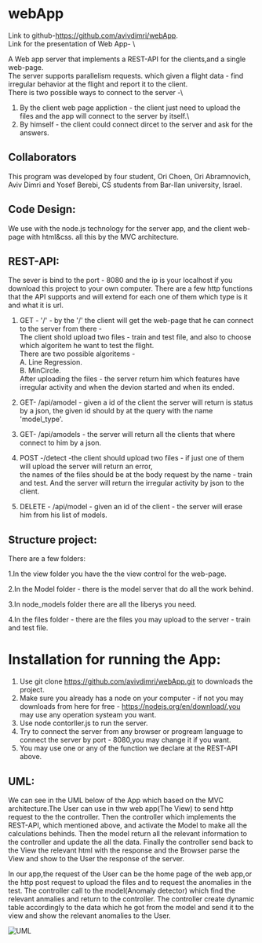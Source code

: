 # webApp
Link to github-https://github.com/avivdimri/webApp. \
Link for the presentation of Web App- \

A Web app server that implements a REST-API for the clients,and a single web-page.\
The server supports parallelism requests. which given a flight data - find irregular behavior at the flight and report it to the client.\
There is two possible ways to connect to the server -\
1. By the client web page appliction - the client just need to upload the files and the app will connect to the server by itself.\
2. By himself - the client could connect dircet to the server and ask for the answers.

## Collaborators
This program was developed by four student, Ori Choen, Ori Abramnovich, Aviv Dimri and Yosef Berebi, CS students from Bar-Ilan university, Israel.

## Code Design:
We use with the node.js technology for the server app, and the client web-page with html&css. all this by the MVC architecture. 

## REST-API:
The sever is bind to the port - 8080 and the ip is your localhost if you download this project to your own computer.
There are a few http functions that the API supports and  will extend for each one of them which type is it and what it is url.
1. GET - '/' - by the '/' the client will get the web-page that he can connect to the server from there - \
The client shold upload two files - train and test file, and also to choose  which algoritem he want to test the flight.\
There are two possible algoritems -\
A. Line Regression.\
B. MinCircle.\
After uploading the files - the server return him which features have irregular activity and when the devion started and when its ended.

2. GET- /api/amodel - given a id of the client the server will return is status by a json, the given id should by at the query with the name 'model_type'.

3. GET- /api/amodels - the server will return all the clients that where connect to him by a json.

4. POST -/detect -the client should upload two files - if just one of them will upload the server will return an error,\
the names of the files should be at the body request by the name - train and test. And the server will return the irregular activity by json to the client.

5. DELETE - /api/model - given an id of the client - the server will erase him from his list of models.

## Structure project:
There are a few folders:

1.In the view folder you have the the view control for the web-page.

2.In the Model folder - there is the model server that do all the work behind.

3.In node_models folder there are all the liberys you need.

4.In the files folder - there are the files you may upload to the server - train and test file.

# Installation for running the App:
1. Use git clone https://github.com/avivdimri/webApp.git to downloads the project.
2. Make sure you already has a node on your computer - if not you may downloads from here for free - https://nodejs.org/en/download/.you may use any operation systeam you want.
3. Use node contorller.js to run the server.
4. Try to connect the server from any browser or progream language to connect the server by port - 8080,you may change it if you want.
5. You may use one or any of the function we declare at the REST-API above.

## UML:
We can see in the UML below of the App which based on the MVC architecture.The User can use in thw web app(The View) to send http request to the the controller. Then the controller which implements the REST-API, which mentioned above, and activate the Model to make all the calculations behinds. 
Then the model return all the relevant information to the controller and update the all the data.
Finally the controller send back to the View the relevant html with the response and the Browser parse the View and show to the User the response of the server.
 
In our app,the request of the User can be the home page of the web app,or the http post request to upload the files and to request the anomalies in the test. 
The controller call to the model(Anomaly detector) which find the relevant anmalies and return to the controller.
The controller create dynamic table accordingly to the data which he got from the model and send it to the view and show the relevant anomalies to the User.


![UML](https://user-images.githubusercontent.com/80414213/120098860-f062b300-c140-11eb-87eb-0e46f113292d.png)





